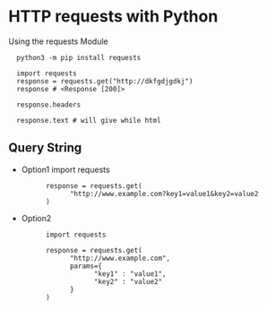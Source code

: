 # HTTP requests with Python

Using the requests Module

      python3 -m pip install requests

      import requests
      response = requests.get("http://dkfgdjgdkj")
      response # <Response [200]>

      response.headers

      response.text # will give while html

## Query String

- Option1
            import requests

            response = requests.get(
                  "http://www.example.com?key1=value1&key2=value2
            )

- Option2

            import requests

            response = requests.get(
                  "http://www.example.com",
                  params={
                        "key1" : "value1",
                        "key2" : "value2"
                  }
            )